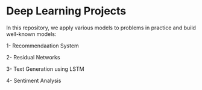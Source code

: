 # Deep Learning Projects

In this repository, we apply various models to problems in practice and build well-known models:

1- Recommendaation System

2- Residual Networks

3- Text Generation using LSTM

4- Sentiment Analysis
